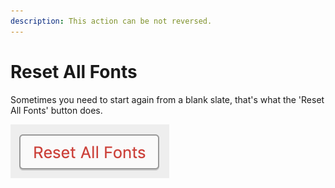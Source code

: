 ```yaml
---
description: This action can be not reversed.
---
```


# Reset All Fonts

Sometimes you need to start again from a blank slate, that's what the 'Reset All Fonts' button does.

![](../.gitbook/assets/image%20%282%29.png)

